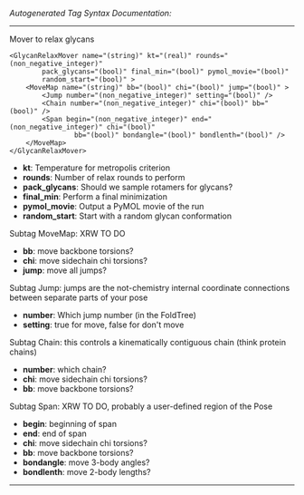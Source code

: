_Autogenerated Tag Syntax Documentation:_

---
Mover to relax glycans

```
<GlycanRelaxMover name="(string)" kt="(real)" rounds="(non_negative_integer)"
        pack_glycans="(bool)" final_min="(bool)" pymol_movie="(bool)"
        random_start="(bool)" >
    <MoveMap name="(string)" bb="(bool)" chi="(bool)" jump="(bool)" >
        <Jump number="(non_negative_integer)" setting="(bool)" />
        <Chain number="(non_negative_integer)" chi="(bool)" bb="(bool)" />
        <Span begin="(non_negative_integer)" end="(non_negative_integer)" chi="(bool)"
                bb="(bool)" bondangle="(bool)" bondlenth="(bool)" />
    </MoveMap>
</GlycanRelaxMover>
```

-   **kt**: Temperature for metropolis criterion
-   **rounds**: Number of relax rounds to perform
-   **pack_glycans**: Should we sample rotamers for glycans?
-   **final_min**: Perform a final minimization
-   **pymol_movie**: Output a PyMOL movie of the run
-   **random_start**: Start with a random glycan conformation


Subtag MoveMap:   XRW TO DO

-   **bb**: move backbone torsions?
-   **chi**: move sidechain chi torsions?
-   **jump**: move all jumps?


Subtag Jump:   jumps are the not-chemistry internal coordinate connections between separate parts of your pose

-   **number**: Which jump number (in the FoldTree)
-   **setting**: true for move, false for don't move

Subtag Chain:   this controls a kinematically contiguous chain (think protein chains)

-   **number**: which chain?
-   **chi**: move sidechain chi torsions?
-   **bb**: move backbone torsions?

Subtag Span:   XRW TO DO, probably a user-defined region of the Pose

-   **begin**: beginning of span
-   **end**: end of span
-   **chi**: move sidechain chi torsions?
-   **bb**: move backbone torsions?
-   **bondangle**: move 3-body angles?
-   **bondlenth**: move 2-body lengths?

---
